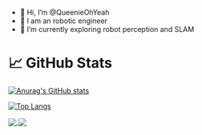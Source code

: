 - 👋 Hi, I’m @QueenieOhYeah
- 👀 I am an robotic engineer
- 🌱 I’m currently exploring robot perception and SLAM
<!-- - 💞️ I’m looking to collaborate on ...
- 📫 How to reach me ... -->

# 📈 GitHub Stats

[![Anurag's GitHub stats](https://github-readme-stats.vercel.app/api?username=QueenieOhYeah&count_private=true&show_icons=true&theme=dark)](https://github.com/anuraghazra/github-readme-stats)
<!---
QueenieOhYeah/QueenieOhYeah is a ✨ special ✨ repository because its `README.md` (this file) appears on your GitHub profile.
You can click the Preview link to take a look at your changes.
--->
[![Top Langs](https://github-readme-stats.vercel.app/api/top-langs/?username=QueenieOhYeah&hide=javascript&theme=dark)](https://github.com/anuraghazra/github-readme-stats)

<a href="https://github.com/anuraghazra/github-readme-stats">
  <img align="center" src="https://github-readme-stats.vercel.app/api?username=QueenieOhYeah&count_private=true&show_icons=true&theme=dark)" />
</a>

<a href="https://github.com/anuraghazra/convoychat">
  <img align="center" src="https://github-readme-stats.vercel.app/api/top-langs/?username=QueenieOhYeah&hide=javascript&theme=dark" />
</a>
